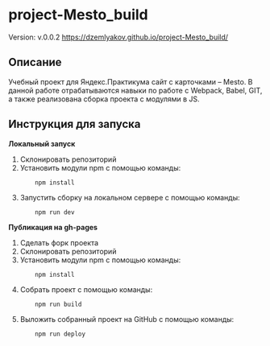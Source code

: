 # project-Mesto_build
Version: v.0.0.2
https://dzemlyakov.github.io/project-Mesto_build/ 
## Описание
Учебный проект для Яндекс.Практикума сайт с карточками – Mesto.
В данной работе отрабатываются навыки по работе с Webpack, Babel, GIT, а также реализована сборка проекта с модулями в JS.
## Инструкция для запуска

**Локальный запуск**
1. Склонировать репозиторий
2. Установить модули npm с помощью команды:
    ```
        npm install
    ```
3. Запустить сборку на локальном сервере с помощью команды:
    ```
        npm run dev
    ``` 

**Публикация на gh-pages**
1. Сделать форк проекта
2. Склонировать репозиторий
3. Установить модули npm с помощью команды:
    ```
        npm install
    ```
4. Собрать проект с помощью команды:
    ```
        npm run build
    ```   
5. Выложить собранный проект на GitHub с помощью команды:
    ```
        npm run deploy
    ```     